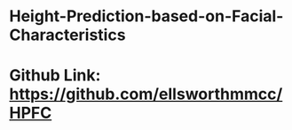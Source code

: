 # Height-Prediction-based-on-Facial-Characteristics
# Github Link: https://github.com/ellsworthmmcc/HPFC
